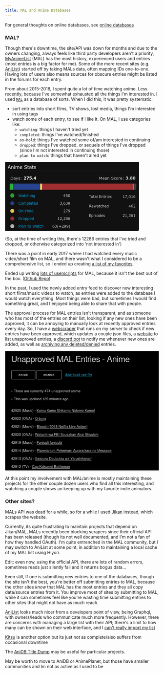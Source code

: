 ```yaml
---
title: MAL and Anime Databases
---
```


For general thoughts on online databases, see [online databases](../../online_databases/)

### MAL?

Though there's downtime, the site/API was down for months and due to the owners changing, always feels like third party developers aren't a priority, [MyAnimeList](https://myanimelist.net) (MAL) has the most history, experienced users and entries (most entries is a big factor for me). Some of the more recent sites (e.g. [AniList](https://anilist.co/)) started off by taking MALs data, often mapping IDs one-to-one. Having lots of users also means sources for obscure entries might be listed in the forums for each entry.

From about 2015-2018, I spent quite a lot of time watching anime. Less recently, because I've somewhat exhausted all the things I'm interested in. I used [`MAL`](https://myanimelist.net) as a database of sorts. When I did this, it was pretty systematic:

- sort entries into short films, TV shows, lost media, things I'm interested in using tags
- watch some of each entry, to see if I like it. On MAL, I use categories like:
  - `watching`: things I haven't tried yet
  - `completed`: things I've watched/finished
  - `on-hold`: things I've watched some of/am interested in continuing
  - `dropped`: things I've dropped, or sequels of things I've dropped (since I'm not interested in continuing those)
  - `plan to watch`: things that haven't aired yet

![Stats on MAL](./images/stats.png)

(So, at the time of writing this, there's 12286 entries that I've tried and dropped, or otherwise categorized into 'not interested in')

There was a point in early 2017 where I had watched every music video/short film on MAL, and there wasn't what I considered to be a comprehensive list, so I ended up creating [a list of my favorites](https://purarue.xyz/animeshorts/).

Ended up writing [lots of userscripts](https://greasyfork.org/en/scripts?set=22083) for MAL, because it isn't the best out of the box. ([Github Repo](http://github.com/purarue/greasyfork))

In the past, I used the newly added entry feed to discover new interesting short films/music videos to watch, as entries were added to the database I would watch everything. Most things were bad, but sometimes I would find something great, and I enjoyed being able to share that with people.

The approval process for MAL entries isn't transparent, and as someone who has most of the entries on their list, looking if any new ones have been approved, it can be annoying to manually look at recently approved entries every day. So, I have a [webscraper](https://github.com/Hiyori-API/checker_mal) that runs on my server to check if new entries have been approved, which updates a couple json files, a [website](https://github.com/purarue/mal-unapproved) to list unapproved entries, a [discord bot](https://github.com/purarue/mal-notify-bot) to notify me whenever new ones are added, as well as [archiving any deleted/denied](https://purarue.xyz/dbsentinel/) entries.

![list of unapproved MAL entries](./images/unapproved.png)

At this point my involvement with MAL/anime is mostly maintaining these projects for the other couple dozen users who find all this interesting, and watching a couple shows an keeping up with my favorite indie animators.

### Other sites?

MALs API was dead for a while, so for a while I used [Jikan](https://github.com/jikan-me/jikan-rest/) instead, which scrapes the website.

Currently, its quite frustrating to maintain projects that depend on Jikan/MAL, MALs recently been blocking scrapers since their official API has been released (though its not well documented, and I'm not a fan of how they handled OAuth). I'm quite entrenched in the MAL community, but I may switch to AniList at some point, in addition to maintaining a local cache of my MAL list using Hiyori.

Edit: even now, using the official API, there are lots of random errors, sometimes reads just silently fail and it returns bogus data...

Even still, If one is submitting new entries to one of the databases, though the site isn't the best, you're better off submitting entries to MAL, because the other sites _know_ that MAL has the most entries and they all copy data/source entries from it. You improve most of sites by submitting to MAL, while it can sometimes feel like you're wasting time submitting entries to other sites that might not have as much reach.

[AniList](https://anilist.co/) looks much nicer from a developers point of view, being Graphql, with owners/leads who communicate much more frequently. However, there are concerns with managing a large list with their API; there's a limit to how many can be shown on their web interface, and I [can't really import my list](https://anilist.co/forum/thread/33798)

[Kitsu](https://kitsu.io) is another option but its just not as complete/also suffers from occasional downtime

The [AniDB Title Dump](https://wiki.anidb.net/API#Anime_Titles) may be useful for particular projects.

May be worth to move to AniDB or AnimePlanet, but those have smaller communities and Im not as active as I used to be
